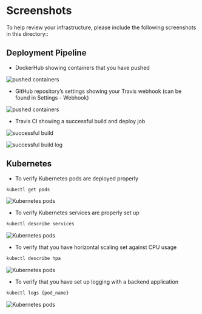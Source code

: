 # Screenshots
To help review your infrastructure, please include the following screenshots in this directory::

## Deployment Pipeline
* DockerHub showing containers that you have pushed

![pushed containers](../../../pelumi.adebayo/Pictures/docker.PNG)

* GitHub repository’s settings showing your Travis webhook (can be found in Settings - Webhook)

![pushed containers](../../../pelumi.adebayo/Pictures/travis2.PNG)

* Travis CI showing a successful build and deploy job

![successful build](../../../pelumi.adebayo/Pictures/buildpipeline.PNG)

![successful build log](../../../pelumi.adebayo/Pictures/buildlog.PNG)


## Kubernetes
* To verify Kubernetes pods are deployed properly
```bash
kubectl get pods
```
![Kubernetes pods](../../../pelumi.adebayo/Pictures/runpod.PNG)

* To verify Kubernetes services are properly set up
```bash
kubectl describe services
```
![Kubernetes pods](../../../pelumi.adebayo/Pictures/service.PNG)

* To verify that you have horizontal scaling set against CPU usage
```bash
kubectl describe hpa
```
![Kubernetes pods](../../../pelumi.adebayo/Pictures/hpa.PNG)

* To verify that you have set up logging with a backend application
```bash
kubectl logs {pod_name}
```
![Kubernetes pods](../../../pelumi.adebayo/Pictures/backendlog.PNG)

